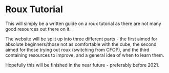 # Roux Tutorial

This will simply be a written guide on a roux tutorial as there are not many good resources out there on it.

The website will be split up into three different parts - the first aimed for absolute beginners/those not as comfortable with the cube, the second aimed for those trying out roux (switching from CFOP), and the third containing resources to improve, and a general idea of when to learn them.

Hopefully this will be finished in the near future - preferably before 2021.
